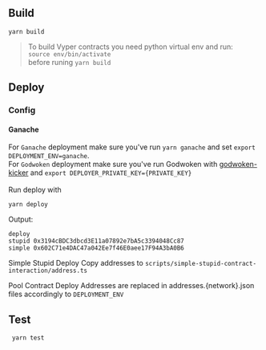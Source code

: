 ## Build
```yarn build```
> To build Vyper contracts you need python virtual env and run:\
`source env/bin/activate `\
before runing `yarn build`

## Deploy
### Config
#### Ganache
For `Ganache` deployment make sure you've run `yarn ganache` and set `export DEPLOYMENT_ENV=ganache`.\
For `Godwoken` deployment make sure you've run Godwoken with [godwoken-kicker](https://github.com/RetricSu/godwoken-kicker/) and `export DEPLOYER_PRIVATE_KEY={PRIVATE_KEY}`\
\
Run deploy with

```yarn deploy```

Output:
```
deploy
stupid 0x3194cBDC3dbcd3E11a07892e7bA5c3394048Cc87
simple 0x602C71e4DAC47a042Ee7f46E0aee17F94A3bA0B6
```
Simple Stupid Deploy
Copy addresses to `scripts/simple-stupid-contract-interaction/address.ts`

Pool Contract Deploy
Addresses are replaced in addresses.{network}.json files accordingly to `DEPLOYMENT_ENV`

## Test
``` yarn test```